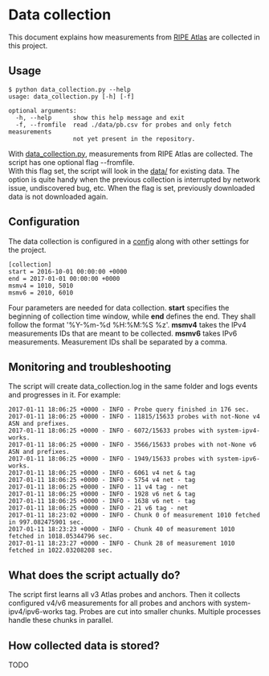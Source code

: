 # Data collection
This document explains how measurements from [RIPE Atlas](https://atlas.ripe.net) are collected in this project.
## Usage
```
$ python data_collection.py --help
usage: data_collection.py [-h] [-f]

optional arguments:
  -h, --help      show this help message and exit
  -f, --fromfile  read ./data/pb.csv for probes and only fetch measurements
                  not yet present in the repository.

```
With [data_collection.py](../data_collection.py), measurements from RIPE Atlas are collected.
The script has one optional flag --fromfile.  
With this flag set, the script will look in the [data/](../data/) for existing data.
The option is quite handy when the previous collection is interrupted by network issue, undiscovered bug, etc.
When the flag is set, previously downloaded data is not downloaded again.

## Configuration
The data collection is configured in a [config](../config) along with other settings for the project.
```
[collection]
start = 2016-10-01 00:00:00 +0000
end = 2017-01-01 00:00:00 +0000
msmv4 = 1010, 5010
msmv6 = 2010, 6010
```
Four parameters are needed for data collection.
__start__ specifies the beginning of collection time window, while __end__ defines the end.
They shall follow the format '%Y-%m-%d %H:%M:%S %z'.
__msmv4__ takes the IPv4 measurements IDs that are meant to be collected.
__msmv6__ takes IPv6 measurements.
Measurement IDs shall be separated by a comma.

## Monitoring and troubleshooting
The script will create data_collection.log in the same folder and logs events and progresses in it.
For example:
```
2017-01-11 18:06:25 +0000 - INFO - Probe query finished in 176 sec.
2017-01-11 18:06:25 +0000 - INFO - 11815/15633 probes with not-None v4 ASN and prefixes.
2017-01-11 18:06:25 +0000 - INFO - 6072/15633 probes with system-ipv4-works.
2017-01-11 18:06:25 +0000 - INFO - 3566/15633 probes with not-None v6 ASN and prefixes.
2017-01-11 18:06:25 +0000 - INFO - 1949/15633 probes with system-ipv6-works.
2017-01-11 18:06:25 +0000 - INFO - 6061 v4 net & tag
2017-01-11 18:06:25 +0000 - INFO - 5754 v4 net - tag
2017-01-11 18:06:25 +0000 - INFO - 11 v4 tag - net
2017-01-11 18:06:25 +0000 - INFO - 1928 v6 net & tag
2017-01-11 18:06:25 +0000 - INFO - 1638 v6 net - tag
2017-01-11 18:06:25 +0000 - INFO - 21 v6 tag - net
2017-01-11 18:23:02 +0000 - INFO - Chunk 0 of measurement 1010 fetched in 997.082475901 sec.
2017-01-11 18:23:23 +0000 - INFO - Chunk 40 of measurement 1010 fetched in 1018.05344796 sec.
2017-01-11 18:23:27 +0000 - INFO - Chunk 28 of measurement 1010 fetched in 1022.03208208 sec.
```

## What does the script actually do?
The script first learns all v3 Atlas probes and anchors.
Then it collects configured v4/v6 measurements for all probes and anchors with system-ipv4/ipv6-works tag.
Probes are cut into smaller chunks. Multiple processes handle these chunks in parallel.

## How collected data is stored?
TODO